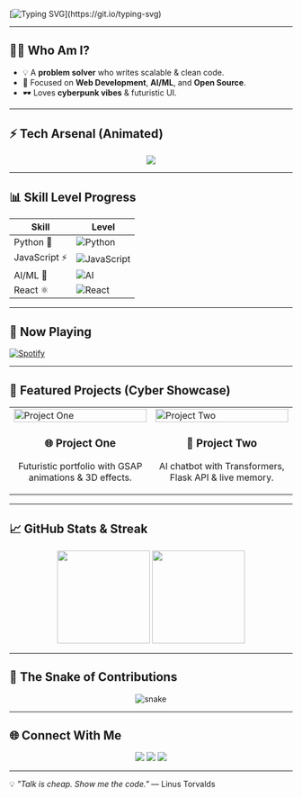 [![Typing SVG](https://readme-typing-svg.herokuapp.com?font=Fira+Code\&size=26\&duration=3000\&pause=800\&color=00F7FF\&center=true\&vCenter=true\&width=900\&lines=I+Turn+Ideas+Into+Code...;I+Build+Web+%26+AI+Apps...;Always+Learning+New+Things...)](https://git.io/typing-svg)

---

## 🧑‍💻 Who Am I?

* 💡 A **problem solver** who writes scalable & clean code.
* 🎯 Focused on **Web Development**, **AI/ML**, and **Open Source**.
* 🕶 Loves **cyberpunk vibes** & futuristic UI.

---

## ⚡ Tech Arsenal (Animated)

<p align="center">
  <img src="https://skillicons.dev/icons?i=python,cpp,java,javascript,react,nodejs,django,flutter,mysql,mongodb,docker,git,aws" />
</p>

---

## 📊 Skill Level Progress

| Skill        | Level                                                                               |
| ------------ | ----------------------------------------------------------------------------------- |
| Python 🐍    | ![Python](https://progress-bar.dev/90/?title=Expert\&width=200\&color=00f7ff)       |
| JavaScript ⚡ | ![JavaScript](https://progress-bar.dev/80/?title=Advanced\&width=200\&color=ffdf00) |
| AI/ML 🤖     | ![AI](https://progress-bar.dev/75/?title=Proficient\&width=200\&color=ff007f)       |
| React ⚛      | ![React](https://progress-bar.dev/85/?title=Advanced\&width=200\&color=61dafb)      |

---

## 🎵 Now Playing

[![Spotify](https://novatorem.vercel.app/api/spotify)](https://open.spotify.com/user/spotify)

---

## 🚀 Featured Projects (Cyber Showcase)

<table>
<tr>
<td width="50%">
<a href="https://github.com/balajichowdary123/project1">
<img src="https://raw.githubusercontent.com/yourusername/project1/main/preview.gif" alt="Project One" width="100%">
</a>
<h3 align="center">🌐 Project One</h3>
<p align="center">Futuristic portfolio with GSAP animations & 3D effects.</p>
</td>
<td width="50%">
<a href="https://github.com/balajichowdary123/project2">
<img src="https://raw.githubusercontent.com/yourusername/project2/main/preview.gif" alt="Project Two" width="100%">
</a>
<h3 align="center">🤖 Project Two</h3>
<p align="center">AI chatbot with Transformers, Flask API & live memory.</p>
</td>
</tr>
</table>

---

## 📈 GitHub Stats & Streak

<p align="center">
  <img src="https://github-readme-stats.vercel.app/api?username=balajichowdary123&show_icons=true&theme=radical&hide_border=true" height="165">
  <img src="https://github-readme-streak-stats.herokuapp.com?user=balajichowdary123&theme=radical&hide_border=true" height="165">
</p>

---

## 🐍 The Snake of Contributions

<p align="center">
  <img src="https://raw.githubusercontent.com/balajichowdary123/balajichowdary123/output/github-contribution-grid-snake.svg" alt="snake">
</p>

---

## 🌐 Connect With Me

<p align="center">
<a href="https://linkedin.com/in/YOUR-LINKEDIN" target="_blank"><img src="https://img.icons8.com/color/48/linkedin.png"/></a>
<a href="mailto:youremail@gmail.com"><img src="https://img.icons8.com/color/48/gmail.png"/></a>
<a href="https://yourportfolio.com"><img src="https://img.icons8.com/color/48/domain--v1.png"/></a>
</p>

---

💡 *"Talk is cheap. Show me the code."* — Linus Torvalds
